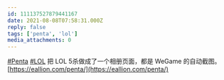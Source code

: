 ```yaml
---
id: 111137527879441167
date: 2021-08-08T07:58:31.000Z
reply: false
tags: ['penta', 'lol']
media_attachments: 0
---
```


[#Penta](https://e5n.cc/tags/Penta) [#LOL](https://e5n.cc/tags/LOL) 把 LOL 5杀做成了一个相册页面，都是 WeGame 的自动截图。[https://eallion.com/penta/](https://eallion.com/penta/)

